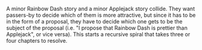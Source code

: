 A minor Rainbow Dash story and a minor Applejack story collide. They want passers-by to decide which of them is more attractive, but since it has to be in the form of a proposal, they have to decide which one gets to be the subject of the proposal (i.e. "I propose that Rainbow Dash is prettier than Applejack", or vice versa). This starts a recursive spiral that takes three or four chapters to resolve.